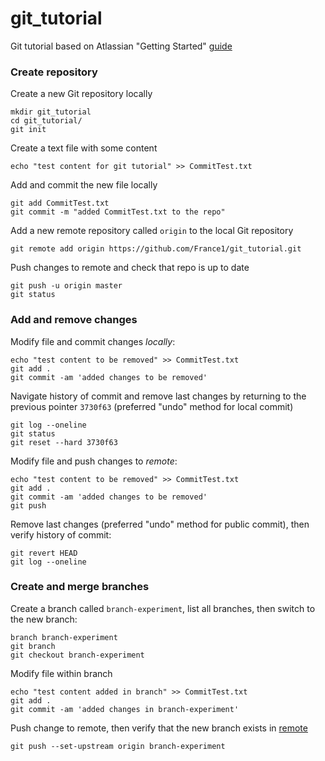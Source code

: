 # git_tutorial
Git tutorial based on Atlassian "Getting Started" [guide](https://it.atlassian.com/git/tutorials/setting-up-a-repository)

### Create repository
Create a new Git repository locally
```
mkdir git_tutorial
cd git_tutorial/
git init
```

Create a text file with some content
```
echo "test content for git tutorial" >> CommitTest.txt
```

Add and commit the new file locally
```
git add CommitTest.txt 
git commit -m "added CommitTest.txt to the repo"
```

Add a new remote repository called `origin` to the local Git repository
```
git remote add origin https://github.com/France1/git_tutorial.git
```

Push changes to remote and check that repo is up to date
```
git push -u origin master
git status
```
### Add and remove changes
Modify file and commit changes *locally*:
```
echo "test content to be removed" >> CommitTest.txt
git add .
git commit -am 'added changes to be removed'
```

Navigate history of commit and remove last changes by returning to the previous pointer `3730f63` (preferred "undo" method for local commit)
```
git log --oneline
git status
git reset --hard 3730f63
```

Modify file and push changes to *remote*: 
```
echo "test content to be removed" >> CommitTest.txt
git add .
git commit -am 'added changes to be removed'
git push
```

Remove last changes (preferred "undo" method for public commit), then verify history of commit:
```
git revert HEAD
git log --oneline
```
### Create and merge branches
Create a branch called `branch-experiment`, list all branches, then switch to the new branch:
```
branch branch-experiment
git branch
git checkout branch-experiment
```
Modify file within branch 
```
echo "test content added in branch" >> CommitTest.txt
git add .
git commit -am 'added changes in branch-experiment'
```
Push change to remote, then verify that the new branch exists in [remote](https://github.com/France1/git_tutorial)
```
git push --set-upstream origin branch-experiment
```





